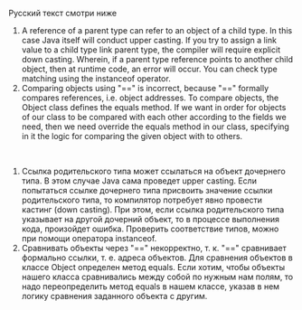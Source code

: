 Русский текст смотри ниже


1. A reference of a parent type can refer to an object of a child type. In this case Java itself
    will conduct upper casting. If you try to assign a link value to a child type link
    parent type, the compiler will require explicit down casting. Wherein,
    if a parent type reference points to another child object, then at runtime
    code, an error will occur. You can check type matching using the instanceof operator.
2. Comparing objects using "==" is incorrect, because "==" formally compares references, i.e.
    object addresses. To compare objects, the Object class defines the equals method. If we want
    in order for objects of our class to be compared with each other according to the fields we need, then we need override the equals method in our class, specifying in it the logic for comparing the given object with to others.

<br/>

1. Ссылка родительского типа может ссылаться на объект дочернего типа. В этом случае Java сама 
   проведет upper casting. Если попытаться ссылке дочернего типа присвоить значение ссылки 
   родительского типа, то компилятор потребует явно провести кастинг (down casting). При этом, 
   если ссылка родительского типа указывает на другой дочерний объект, то в процессе выполнения 
   кода, произойдет ошибка. Проверить соответствие типов, можно при помощи оператора instanceof.
2. Сравнивать объекты через "==" некорректно, т. к. "==" сравнивает формально ссылки, т. е. 
   адреса объектов. Для сравнения объектов в классе Object определен метод equals. Если хотим, 
   чтобы объекты нашего класса сравнивались между собой по нужным нам полям, то надо 
   переопределить метод equals в нашем классе, указав в нем логику сравнения заданного объекта с 
   другим.